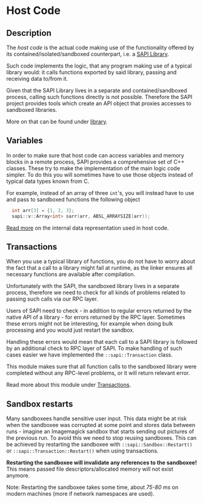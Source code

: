 # Host Code

## Description

The *host code* is the actual code making use of the functionality offered by
its contained/isolated/sandboxed counterpart, i.e. a [SAPI Library](library.md).

Such code implements the logic, that any program making use of a typical library
would: it calls functions exported by said library, passing and receiving data
to/from it.

Given that the SAPI Library lives in a separate and contained/sandboxed process,
calling such functions directly is not possible. Therefore the SAPI project
provides tools which create an API object that proxies accesses to sandboxed
libraries.

More on that can be found under [library](library.md).


## Variables

In order to make sure that host code can access variables and memory blocks in
a remote process, SAPI provides a comprehensive set of C++ classes. These try to
make the implementation of the main logic code simpler. To do this you will
sometimes have to use those objects instead of typical data types known from C.

For example, instead of an array of three `int`'s, you will instead have to use
and pass to sandboxed functions the following object
```cpp
  int arr[3] = {1, 2, 3};
  sapi::v::Array<int> sarr(arr, ABSL_ARRAYSIZE(arr));
```

[Read more](variables.md) on the internal data representation used in host
code.


## Transactions

When you use a typical library of functions, you do not have to worry about the
fact that a call to a library might fail at runtime, as the linker ensures all
necessary functions are available after compilation.

Unfortunately with the SAPI, the sandboxed library lives in a separate process,
therefore we need to check for all kinds of problems related to passing such
calls via our RPC layer.

Users of SAPI need to check - in addition to regular errors returned by the
native API of a library - for errors returned by the RPC layer. Sometimes these
errors might not be interesting, for example when doing bulk processing and you
would just restart the sandbox.

Handling these errors would mean that each call to a SAPI library is followed
by an additional check to RPC layer of SAPI. To make handling of such
cases easier we have implemented the `::sapi::Transaction` class.

This module makes sure that all function calls to the sandboxed library were
completed without any RPC-level problems, or it will return relevant error.

Read more about this module under [Transactions](transactions.md).


## Sandbox restarts

Many sandboxees handle sensitive user input. This data might be at risk when the
sandboxee was corrupted at some point and stores data between runs - imagine
an Imagemagick sandbox that starts sending out pictures of the previous run. To
avoid this we need to stop reusing sandboxes. This can be achieved by restarting
the sandboxee with `::sapi::Sandbox::Restart()` or
`::sapi::Transaction::Restart()` when using transactions.

**Restarting the sandboxee will invalidate any references to the sandboxee!**
This means passed file descriptors/allocated memory will not exist anymore.

Note: Restarting the sandboxee takes some time, about *75-80 ms* on modern
machines (more if network namespaces are used).
